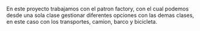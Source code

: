 En este proyecto trabajamos con el patron factory, con el cual podemos desde una sola clase 
gestionar diferentes opciones con las demas clases, en este caso con los transportes, camion, barco y bicicleta.
